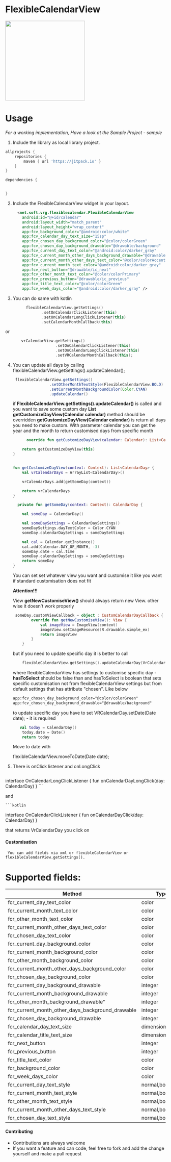 # FlexibleCalendarView
<img src="https://github.com/VRGsoftUA/FlexibleCalendarView/blob/master/1132495145.jpg" width="250">


# Usage

*For a working implementation, Have a look at the Sample Project - sample*

1. Include the library as local library project.
```gradle
allprojects {
    repositories {
        maven { url 'https://jitpack.io' }
    }
}

dependencies {


}
```
2. Include the FlexibleCalendarView widget in your layout.

	```xml
      <net.soft.vrg.flexiblecalendar.FlexibleCalendarView
        android:id="@+id/calendar"
        android:layout_width="match_parent"
        android:layout_height="wrap_content"
        app:fcv_background_color="@android:color/white"
        app:fcv_calendar_day_text_size="15sp"
        app:fcv_chosen_day_background_color="@color/colorGreen"
        app:fcv_chosen_day_background_drawable="@drawable/background"
        app:fcv_current_day_text_color="@android:color/darker_gray"
        app:fcv_current_month_other_days_background_drawable="@drawable/background"
        app:fcv_current_month_other_days_text_color="@color/colorAccent"
        app:fcv_current_month_text_color="@android:color/darker_gray"
        app:fcv_next_button="@drawable/ic_next"
        app:fcv_other_month_text_color="@color/colorPrimary"
        app:fcv_previous_button="@drawable/ic_previous"
        app:fcv_title_text_color="@color/colorGreen"
        app:fcv_week_days_color="@android:color/darker_gray" />
    ```
3. You can do same with kotlin
```kotlin
         flexibleCalendarView.getSettings()
                .setOnCalendarClickListener(this)
                .setOnCalendarLongClickListener(this)
                .setCalendarMonthCallback(this)
```
    
or

 ```kotlin
        vrCalendarView.getSettings()
                       .setOnCalendarClickListener(this)
                       .setOnCalendarLongClickListener(this)
                       .setVRCalendarMonthCallback(this);
 ```

4. You can update all days by calling flexibleCalendarView.getSettings().updateCalendar();

    ```java
     flexibleCalendarView.getSettings()
                    .setOtherMonthTextStyle(FlexibleCalendarView.BOLD)
                    .setCurrentMonthBackgroundColor(Color.CYAN)
                    .updateCalendar()
    ```
    
    if <b>FlexibleCalendarView.getSettings().updateCalendar()</b> is called and you want to save some custom day
    <b>List<FlexibleCalendarView> getCustomizeDayView(Calendar calendar)</b> method should be overridden
    <b>getCustomizeDayView(Calendar calendar)</b> is return all days you need to make custom.
    With parameter calendar you can get the year and the month to return customised days from specific month
    ```kotlin
          override fun getCustomizeDayView(calendar: Calendar): List<CalendarDay> {

        return getCustomizeDayView(this)
    }
    
    
    fun getCustomizeDayView(context: Context): List<CalendarDay> {
        val vrCalendarDays = ArrayList<CalendarDay>()

        vrCalendarDays.add(getSomeDay(context))

        return vrCalendarDays
    }
    
      private fun getSomeDay(context: Context): CalendarDay {

        val someDay = CalendarDay()

        val someDaySettings = CalendarDaySettings()
        someDaySettings.dayTextColor = Color.CYAN
        someDay.calendarDaySettings = someDaySettings

        val cal = Calendar.getInstance()
        cal.add(Calendar.DAY_OF_MONTH, -3)
        someDay.date = cal.time
        someDay.calendarDaySettings = someDaySettings
        return someDay
    }
    ```
    You can set set whatever view you want and customise it like you want if standard customisation does not fit
    
    <b>Attention!!!</b>
    
    View <b>getNewCustomiseView()</b> should always return new View. other wise it doesn't work properly
    ```kotlin
     someDay.customViewCallback = object : CustomCalendarDayCallback {
            override fun getNewCustomiseView(): View {
                val imageView = ImageView(context)
                imageView.setImageResource(R.drawable.simple_ex)
                return imageView
            }
        }
    ```

    but if you need to update specific day it is better to call

    ```kotlin
        flexibleCalendarView.getSettings().updateCalendarDay(VrCalendarDay today, boolean hasToSelect);
    ```
    where flexibleCalendarView has settings to customise specific day - <b>hasToSelect</b> should be false than
    and hasToSelect is boolean that sets specific customisation
    not from flexibleCalendarView settings but from default settings that has attribute "chosen". Like below
    ```xml
    app:fcv_chosen_day_background_color="@color/colorGreen"
    app:fcv_chosen_day_background_drawable="@drawable/background"
    ```
    to update specific day you have to set VRCalendarDay.setDate(Date date); - it is required
    ```kotlin
       val today = CalendarDay()
        today.date = Date()
        return today
    ```

    Move to date with

    flexibleCalendarView.moveToDate(Date date);

5. There is onClick listener and onLongClick
	```kotlin
interface OnCalendarLongClickListener {
    fun onCalendarDayLongClick(day: CalendarDay)
}
    ```

   and

    ```kotlin
   interface OnCalendarClickListener {
    fun onCalendarDayClick(day: CalendarDay)
}

that returns VrCalendarDay you click on

#### Customisation
     You can add fields via xml or flexibleCalendarView or flexibleCalendarView.getSettings().
     
# Supported fields:

| Method  | Type |
| ------------- | ------------- |
| fcr_current_day_text_color | color |
| fcr_current_month_text_color | color |
| fcr_other_month_text_color | color |
| fcr_current_month_other_days_text_color | color |
| fcr_chosen_day_text_color |color |
| fcr_current_day_background_color | color |
| fcr_current_month_background_color | color |
| fcr_other_month_background_color | color |
| fcr_current_month_other_days_background_color |color |
| fcr_chosen_day_background_color | color |
| fcr_current_day_background_drawable | integer |
| fcr_current_month_background_drawable | integer |
| fcr_other_month_background_drawable" | integer |
| fcr_current_month_other_days_background_drawable | integer |
| fcr_chosen_day_background_drawable | integer |
| fcr_calendar_day_text_size | dimension |
| fcr_calendar_title_text_size | dimension |
| fcr_next_button | integer | 
| fcr_previous_button | integer |
| fcr_title_text_color | color |
| fcr_background_color | color |
| fcr_week_days_color | color |
| fcr_current_day_text_style | normal,bold,italic |
| fcr_current_month_text_style |  normal,bold,italic |
| fcr_other_month_text_style |  normal,bold,italic |
| fcr_current_month_other_days_text_style |  normal,bold,italic |
| fcr_chosen_day_text_style |  normal,bold,italic |

#### Contributing

* Contributions are always welcome
* If you want a feature and can code, feel free to fork and add the change yourself and make a pull request
